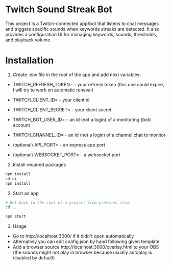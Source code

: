 # Twitch Sound Streak Bot

This project is a Twitch-connected app/bot that listens to chat messages and triggers specific sounds when keywords streaks are detected. It also provides a configuration UI for managing keywords, sounds, thresholds, and playback volume.

# Installation

1. Create .env file in the root of the app and add next variables:

- TWITCH_REFRESH_TOKEN= - your refresh token (this one could expire, I will try to work on automatic reneval)
- TWITCH_CLIENT_ID= - your client id
- TWITCH_CLIENT_SECRET= - your client secret
- TWITCH_BOT_USER_ID= - an id (not a login) of a monitoring (bot) account
- TWITCH_CHANNEL_ID= - an id (not a login) of a channel chat to monitor

- (optional) API_PORT= - an express app port
- (optional) WEBSOCKET_PORT= - a websocket port

2. Install required packages
```bash
npm install
cd ui
npm install
```

3. Start an app
```bash
# Get back to the root of a project from previous step)
cd .. 

npm start
```

3. Usage
- Go to http://localhost:3000/ if it didn't open automatically
- Alternativly you can edit config.json by hand following given template
- Add a browser source http://localhost:3000/overlay.html to your OBS (the sounds might not play in browser because usually autoplay is disabled by default)